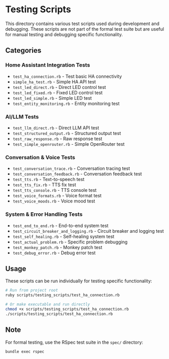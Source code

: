# Testing Scripts

This directory contains various test scripts used during development and debugging. These scripts are not part of the formal test suite but are useful for manual testing and debugging specific functionality.

## Categories

### Home Assistant Integration Tests
- `test_ha_connection.rb` - Test basic HA connectivity
- `simple_ha_test.rb` - Simple HA API test
- `test_led_direct.rb` - Direct LED control test
- `test_led_fixed.rb` - Fixed LED control test
- `test_led_simple.rb` - Simple LED test
- `test_entity_monitoring.rb` - Entity monitoring test

### AI/LLM Tests
- `test_llm_direct.rb` - Direct LLM API test
- `test_structured_output.rb` - Structured output test
- `test_raw_response.rb` - Raw response test
- `test_simple_openrouter.rb` - Simple OpenRouter test

### Conversation & Voice Tests
- `test_conversation_trace.rb` - Conversation tracing test
- `test_conversation_feedback.rb` - Conversation feedback test
- `test_tts.rb` - Text-to-speech test
- `test_tts_fix.rb` - TTS fix test
- `test_tts_console.rb` - TTS console test
- `test_voice_formats.rb` - Voice format test
- `test_voice_moods.rb` - Voice mood test

### System & Error Handling Tests
- `test_end_to_end.rb` - End-to-end system test
- `test_circuit_breaker_and_logging.rb` - Circuit breaker and logging test
- `test_self_healing.rb` - Self-healing system test
- `test_actual_problem.rb` - Specific problem debugging
- `test_monkey_patch.rb` - Monkey patch test
- `test_debug_error.rb` - Debug error test

## Usage

These scripts can be run individually for testing specific functionality:

```bash
# Run from project root
ruby scripts/testing_scripts/test_ha_connection.rb

# Or make executable and run directly
chmod +x scripts/testing_scripts/test_ha_connection.rb
./scripts/testing_scripts/test_ha_connection.rb
```

## Note

For formal testing, use the RSpec test suite in the `spec/` directory:
```bash
bundle exec rspec
```